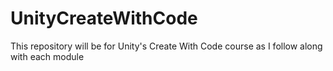 # UnityCreateWithCode
This repository will be for Unity's Create With Code course as I follow along with each module
